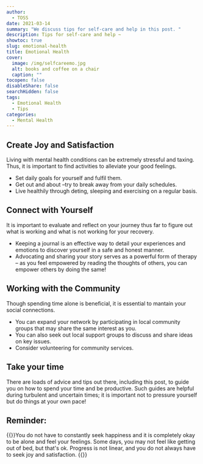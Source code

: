 ```yaml
---
author:
  - TOSS
date: 2021-03-14
summary: "We discuss tips for self-care and help in this post. "
description: Tips for self-care and help ~
showtoc: true
slug: emotional-health
title: Emotional Health
cover:
  image: /img/selfcareemo.jpg
  alt: books and coffee on a chair
  caption: ""
tocopen: false
disableShare: false
searchHidden: false
tags:
  - Emotional Health
  - Tips
categories:
  - Mental Health
---
```



## Create Joy and Satisfaction
Living with mental health conditions can be extremely stressful and taxing. Thus, it is important to find activities to alleviate your good feelings.

* Set daily goals for yourself and fulfil them.
* Get out and about –try to break away from your daily schedules.
* Live healthily through deting, sleeping and exercising on a regular basis.

## Connect with Yourself
It is important to evaluate and reflect on your journey thus far to figure out what is working and what is not working for your recovery.

* Keeping a journal is an effective way to detail your experiences and emotions to discover yourself in a safe and honest manner.
* Advocating and sharing your story serves as a powerful form of therapy – as you feel empowered by reading the thoughts of others, you can empower others by doing the same!

## Working with the Community

Though spending time alone is beneficial, it is essential to mantain your social connections.

* You can expand your network by participating in local community groups that may share the same interest as you.
* You can also seek out local support groups to discuss and share ideas on key issues.
* Consider volunteering for community services.

## Take your time

There are loads of advice and tips out there, including this post, to guide you on how to spend your time and be productive. Such guides are helpful during turbulent and uncertain times; it is important not to pressure yourself but do things at your own pace!

## Reminder:
{{<callout>}}You do not have to constantly seek happiness and it is completely okay to be alone and feel your feelings. Some days, you may not feel like getting out of bed, but that's ok. Progress is not linear, and you do not always have to seek joy and satisfaction. {{</callout>}}
